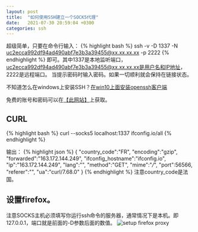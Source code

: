 ```yaml
---
layout: post
title:  "如何使用SSH建立一个SOCK5代理"
date:   2021-07-30 20:59:04 +0300
categories: ssh
---
```

超级简单，只要在命令行输入：
{% highlight bash %}
ssh -v -D 1337 -N uc2ecca992df94ad490abf7e3b3a39455@xx.xx.xx.xx -p 2222
{% endhighlight %}
即可。其中1337是本地监听端口，uc2ecca992df94ad490abf7e3b3a39455@xx.xx.xx.xx是用户名和IP地址， 2222是远程端口。
当提示密码时输入密码。如果一切顺利就会保持在链接状态。

不知道怎么在windows上安装SSH？[在win10上面安装openssh客户端](/ssh/2021/10/04/install-openssh-on-windows.html)

免费的账号和密码可以在[【此网站】][resp-me]上获取。

## CURL
{% highlight bash %}
curl --socks5 localhost:1337 ifconfig.io/all
{% endhighlight %}

输出：
{% highlight json %}
{
  "country_code":"FR",
  "encoding":"gzip",
  "forwarded":"163.172.144.249",
  "ifconfig_hostname":"ifconfig.io",
  "ip":"163.172.144.249",
  "lang":"",
  "method":"GET",
  "mime":"*/*",
  "port":56566,
  "referer":"",
  "ua":"curl/7.68.0"
}
{% endhighlight %}
注意country_code是法国。

## 设置firefox。
注意SOCKS主机必须填写你运行ssh命令的服务器，通常情况下是本机。即127.0.0.1，端口就是前面的-D参数后面的数值。
![setup firefox proxy](/assets/images/firefox-config.png)



[resp-me]: https://resp.me
